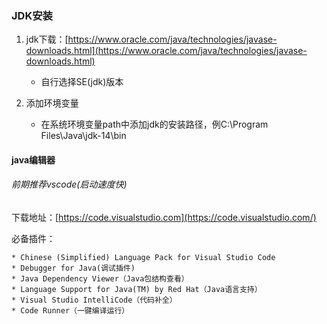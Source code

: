 ### JDK安装

1. jdk下载：[https://www.oracle.com/java/technologies/javase-downloads.html](https://www.oracle.com/java/technologies/javase-downloads.html)

   * 自行选择SE(jdk)版本

2. 添加环境变量

   * 在系统环境变量path中添加jdk的安装路径，例C:\Program Files\Java\jdk-14\bin

   

#### java编辑器

###### 前期推荐vscode(启动速度快)

下载地址：[https://code.visualstudio.com](https://code.visualstudio.com/)

必备插件：

	* Chinese (Simplified) Language Pack for Visual Studio Code
	* Debugger for Java(调试插件)
	* Java Dependency Viewer（Java包结构查看）
	* Language Support for Java(TM) by Red Hat（Java语言支持）
	* Visual Studio IntelliCode（代码补全）
	* Code Runner（一键编译运行）
